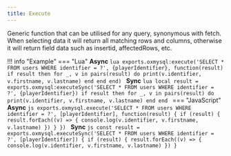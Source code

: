 ```yaml
---
title: Execute
---
```

Generic function that can be utilised for any query, synonymous with fetch.
When selecting data it will return all matching rows and columns, otherwise it will return field data such as insertid, affectedRows, etc.

!!! info "Example"
	=== "Lua"
		**Async**
		```lua
		exports.oxmysql:execute('SELECT * FROM users WHERE identifier = ?', {playerIdentifier}, function(result)
			if result then
				for _, v in pairs(result) do
					print(v.identifier, v.firstname, v.lastname)
				end
			end
		end)
		```
		**Sync**
		```lua
		local result = exports.oxmysql:executeSync('SELECT * FROM users WHERE identifier = ?', {playerIdentifier})
		if result then
			for _, v in pairs(result) do
				print(v.identifier, v.firstname, v.lastname)
			end
		end
		```
	=== "JavaScript"
		**Async**
		```js
		exports.oxmysql.execute('SELECT * FROM users WHERE identifier = ?', [playerIdentifier], function(result) {
		  if (result) {
		    result.forEach((v) => {
		      console.log(v.identifier, v.firstname, v.lastname)
			})
		  }
		})
		```
		**Sync**
		```js
		const result = exports.oxmysql.executeSync('SELECT * FROM users WHERE identifier = ?', [playerIdentifier]) {
		if (result) {
		  result.forEach((v) => {
		    console.log(v.identifier, v.firstname, v.lastname)
		  })
		}
		```